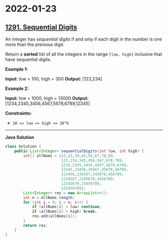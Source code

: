 # 2022-01-23

## [1291. Sequential Digits](https://leetcode.com/problems/sequential-digits/)

An integer has _sequential digits_ if and only if each digit in the number is one more than the previous digit.

Return a **sorted** list of all the integers in the range `[low, high]` inclusive that have sequential digits.

**Example 1:**

**Input:** low = 100, high = 300
**Output:** \[123,234\]

**Example 2:**

**Input:** low = 1000, high = 13000
**Output:** \[1234,2345,3456,4567,5678,6789,12345\]

**Constraints:**

- `10 <= low <= high <= 10^9`

---

**Java Solution**

```java
class Solution {
    public List<Integer> sequentialDigits(int low, int high) {
        int[] allNums = {12,23,34,45,56,67,78,89,
                         123,234,345,456,567,678,789,
                         1234,2345,3456,4567,5678,6789,
                         12345,23456,34567,45678,56789,
                         123456,234567,345678,456789,
                         1234567,2345678,3456789,
                         12345678,23456789,
                         123456789};
        List<Integer> res = new ArrayList<>();
        int n = allNums.length;
        for (int i = 0; i < n; i++) {
            if (allNums[i] < low) continue;
            if (allNums[i] > high) break;
            res.add(allNums[i]);
        }
        return res;
    }
}
```
